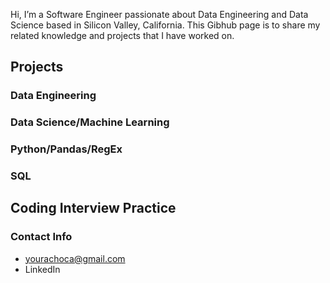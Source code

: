 

Hi, I’m a Software Engineer passionate about Data Engineering and Data Science based in Silicon Valley, California. 
This Gibhub page is to share my related knowledge and projects that I have worked on.

## Projects
### Data Engineering
### Data Science/Machine Learning
### Python/Pandas/RegEx
### SQL


## Coding Interview Practice


### Contact Info
- yourachoca@gmail.com
- LinkedIn

